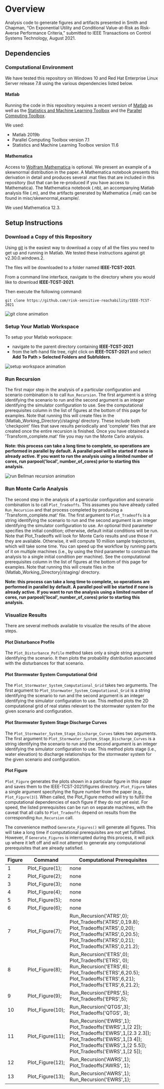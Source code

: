 # Overview
Analysis code to generate figures and artifacts presented in Smith and Chapman, “On Exponential Utility and Conditional Value-at-Risk as Risk-Averse Performance Criteria,” submitted to IEEE Transactions on Control Systems Technology, August 2021.

## Dependencies
### Computational Environment
We have tested this repository on Windows 10 and Red Hat Enterprise Linux Server release 7.8 using the various dependencies listed below. 

#### Matlab
Running the code in this repository requires a recent version of [Matlab](https://www.mathworks.com/products/matlab.html) as well as the [Statistics and Machine Learning Toolbox](https://www.mathworks.com/products/statistics.html) and the  [Parallel Computing Toolbox](https://www.mathworks.com/products/parallel-computing.html). 

We used:
 - Matlab 2019b
 - Parallel Computing Toolbox version 7.1
 - Statistics and Machine Learning Toolbox version 11.6

#### Mathematica
Access to [Wolfram Mathematica](https://www.wolfram.com/mathematica/) is optional. We present an example of a skewnormal distribution in the paper. A Mathematica notebook presents this derivation in detail and produces several .mat files that are included in this repository (but that can be re-produced if you have access to Mathematica). The Mathematica notebook (.nb), an accompanying Matlab analysis file (.m), and the artifacts generated by Mathematica (.mat) can be found in misc/skewnormal_example/. 

We used Mathematica 12.3. 

## Setup Instructions

### Download a Copy of this Repository
Using [git](https://git-scm.com/) is the easiest way to download a copy of all the files you need to get up and running in Matlab. We tested these instructions against git v2.30.0.windows.2. 

The files will be downloaded to a folder named __IEEE-TCST-2021__. 

From a command line interface, navigate to the directory where you would like to download __IEEE-TCST-2021__. 

Then execute the following command: 
```
git clone https://github.com/risk-sensitive-reachability/IEEE-TCST-2021
```

![git clone animation](https://raw.githubusercontent.com/risk-sensitive-reachability/IEEE-TAC-2021/main/misc/git-clone.gif)

### Setup Your Matlab Workspace
To setup your Matlab workspace: 
 - navigate to the parent directory containing __IEEE-TCST-2021__
 - from the left-hand file tree, right click on __IEEE-TCST-2021__ and select __Add To Path > Selected Folders and Subfolders__.
 
  ![setup workspace animation](https://raw.githubusercontent.com/risk-sensitive-reachability/IEEE-TAC-2021/main/misc/add-to-working-path.gif)

### Run Recursion
The first major step in the analysis of a particular configuration and scenario combination is to call `Run_Recursion`. The first argument is a string identifying the scenario to run and the second argument is an integer identifying the simulator configuration to use. See the computational prerequisites column in the list of figures at the bottom of this page for examples. Note that running this will create files in the {Matlab_Working_Directory}/staging/ directory. These include both 'checkpoint' files that save results periodically and 'complete' files that are created once the entire recursion is finished. Once you have obtained a 'Transform_complete.mat' file you may run the Monte Carlo analysis. 

__Note: this process can take a long time to complete, so operations are performed in parallel by default. A parallel pool will be started if none is already active. If you want to run the analysis using a limited number of cores, run parpool('local', number_of_cores) prior to starting this analysis.__

![run Bellman recursion animation](https://raw.githubusercontent.com/risk-sensitive-reachability/IEEE-TAC-2021/main/misc/run-bellman.gif)

### Run Monte Carlo Analysis
The second step in the analysis of a particular configuration and scenario combination is to call `Plot_Tradeoffs`. This assumes you have already called `Run_Recursion` and that process completed by producing a 'Transform_complete.mat' file. The first argument to `Plot_Tradeoffs` is a string identifying the scenario to run and the second argument is an integer identifying the simulator configuration to use. An optional third parameter specifies the initial condition; otherwise, default initial conditions will be run. Note that Plot_Tradeoffs will look for Monte Carlo results and use those if they are available. Otherwise, it will compute 10 million sample trajectories, which will take some time. You can speed up the workflow by running parts of it on multiple machines (i.e., by using the third parameter to constrain the analysis to a single initial condition per machine). See the computational prerequisites column in the list of figures at the bottom of this page for examples. Note that running this will create files in the {Matlab_Working_Directory}/staging/ directory.

__Note: this process can take a long time to complete, so operations are performed in parallel by default. A parallel pool will be started if none is already active. If you want to run the analysis using a limited number of cores, run parpool('local', number_of_cores) prior to starting this analysis.__


### Visualize Results
There are several methods available to visualize the results of the above steps. 

#### Plot Disturbance Profile
The `Plot_Disturbance_Pofile` method takes only a single string argument identifying the scenario. It then plots the probability distribution associated with the disturbances for that scenario. 

#### Plot Stormwater System Computational Grid
The `Plot_Stormwater_System_Computational_Grid` takes two arguments. The first argument to `Plot_Stormwater_System_Computational_Grid` is a string identifying the scenario to run and the second argument is an integer identifying the simulator configuration to use. This method plots the 2D computational grid of real states relevant to the stormwater system for the given scenario and configuration. 

#### Plot Stormwater System Stage Discharge Curves
The `Plot_Stormwater_System_Stage_Discharge_Curves` takes two arguments. The first argument to `Plot_Stormwater_System_Stage_Discharge_Curves` is a string identifying the scenario to run and the second argument is an integer identifying the simulator configuration to use. This method plots stage (i.e., water elevation) to discharge relationships for the stormwater system for the given scenario and configuration. 

#### Plot Figure
`Plot_Figure` generates the plots shown in a particular figure in this paper and saves them to the IEEE-TCST-2021/figures directory. `Plot_Figure` takes a single argument specifying the figure number from the paper (e.g., `Plot_Figure(3)`). When called, the Plot_Figure method will try to fulfill the computational dependencies of each figure if they do not yet exist. For speed, the listed prerequisites can be run on separate machines, with the caveat that all calls to `Plot_Tradeoffs` depend on results from the corresponding `Run_Recursion` call. 

The convenience method `Generate_Figures()` will generate all figures. This will take a long time if computational prerequisites are not yet fulfilled. However, if `Generate_Figures` is interrupted during this process, it will pick up where it left off and will not attempt to generate any computational prerequisites that are already satisfied. 

| Figure | Command          | Computational Prerequisites                                                                                                                                                               |
|--------|------------------|-------------------------------------------------------------------------------------------------------------------------------------------------------------------------------------------|
| 1      | Plot_Figure(1);  | none                                                                                                                                                                                      |
| 2      | Plot_Figure(2);  | none                                                                                                                                                                                      |
| 3      | Plot_Figure(3);  | none                                                                                                                                                                                      |
| 4      | Plot_Figure(4);  | none                                                                                                                                                                                      |
| 5      | Plot_Figure(5);  | none                                                                                                                                                                                      |
| 6      | Plot_Figure(6);  | none                                                                                                                                                                                      |
| 7      | Plot_Figure(7);  | Run_Recursion('ATRS',0); Plot_Tradeoffs('ATRS',0,19.8); Plot_Tradeoffs('ATRS',0,20); Plot_Tradeoffs('ATRS',0,20.5); Plot_Tradeoffs('ATRS',0,21); Plot_Tradeoffs('ATRS',0,21.2);         |
| 8      | Plot_Figure(8);  | Run_Recursion('ETRS',0);  Plot_Tradeoffs('ETRS', 0);  Run_Recursion('ETRS',6); Plot_Tradeoffs('ETRS',6,20.5);  Plot_Tradeoffs('ETRS',6,21); Plot_Tradeoffs('ETRS',6,21.2);                |
| 9      | Plot_Figure(9);  | Run_Recursion('EPRS',5); Plot_Tradeoffs('EPRS',5);                                                                                                                                         |
| 10     | Plot_Figure(10); | Run_Recursion('QTGS',3); Plot_Tradeoffs('QTGS', 3);                                                                                                                                       |
| 11     | Plot_Figure(11); | Run_Recursion('EWRS',1); Plot_Tradeoffs('EWRS',1,[2 2]); Plot_Tradeoffs('EWRS',1,[2.3 2.3]); Plot_Tradeoffs('EWRS',1,[3 4]); Plot_Tradeoffs('EWRS',1,[2 5.5]); Plot_Tradeoffs('EWRS',1,[2 5]); |
| 12     | Plot_Figure(12); | Run_Recursion('AWRS',1); Plot_Tradeoffs('AWRS', 1);                                                                                                                                        |
| 13     | Plot_Figure(13); | Run_Recursion('AWRS',1); Run_Recursion('EWRS',1);                                                                                                                                          |





